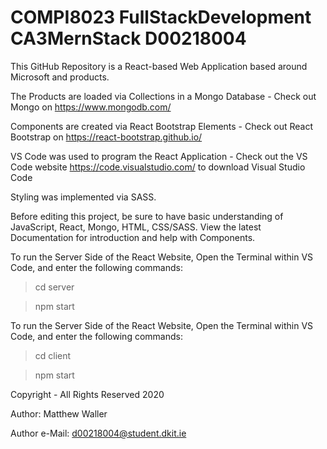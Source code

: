 # COMPI8023 FullStackDevelopment CA3MernStack D00218004
 
This GitHub Repository is a React-based Web Application based around Microsoft and products.

The Products are loaded via Collections in a Mongo Database - Check out Mongo on https://www.mongodb.com/

Components are created via React Bootstrap Elements - Check out React Bootstrap on https://react-bootstrap.github.io/

VS Code was used to program the React Application - Check out the VS Code website https://code.visualstudio.com/ to download Visual Studio Code

Styling was implemented via SASS.

Before editing this project, be sure to have basic understanding of JavaScript, React, Mongo, HTML, CSS/SASS. View the latest Documentation for introduction and help with Components.

To run the Server Side of the React Website, Open the Terminal within VS Code, and enter the following commands:
> cd server

> npm start


To run the Server Side of the React Website, Open the Terminal within VS Code, and enter the following commands:
> cd client

> npm start

Copyright - All Rights Reserved 2020

Author: Matthew Waller

Author e-Mail: d00218004@student.dkit.ie

